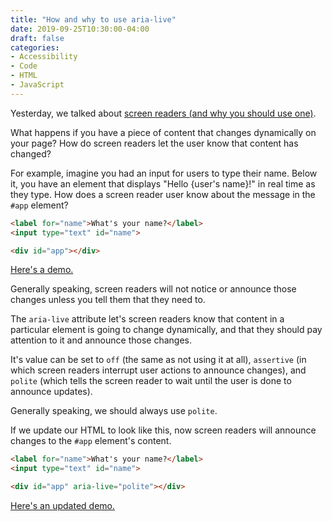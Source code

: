 ```yaml
---
title: "How and why to use aria-live"
date: 2019-09-25T10:30:00-04:00
draft: false
categories:
- Accessibility
- Code
- HTML
- JavaScript
---
```


Yesterday, we talked about [screen readers (and why you should use one)](/you-should-use-a-screen-reader/).

What happens if you have a piece of content that changes dynamically on your page? How do screen readers let the user know that content has changed?

For example, imagine you had an input for users to type their name. Below it, you have an element that displays "Hello {user's name}!" in real time as they type. How does a screen reader user know about the message in the `#app` element?

```html
<label for="name">What's your name?</label>
<input type="text" id="name">

<div id="app"></div>
```

[Here's a demo.](https://codepen.io/cferdinandi/pen/vYBPWjO)

Generally speaking, screen readers will not notice or announce those changes unless you tell them that they need to.

The `aria-live` attribute let's screen readers know that content in a particular element is going to change dynamically, and that they should pay attention to it and announce those changes.

It's value can be set to `off` (the same as not using it at all), `assertive` (in which screen readers interrupt user actions to announce changes), and `polite` (which tells the screen reader to wait until the user is done to announce updates).

Generally speaking, we should always use `polite`.

If we update our HTML to look like this, now screen readers will announce changes to the `#app` element's content.

```html
<label for="name">What's your name?</label>
<input type="text" id="name">

<div id="app" aria-live="polite"></div>
```

[Here's an updated demo.](https://codepen.io/cferdinandi/pen/pozYdxL)